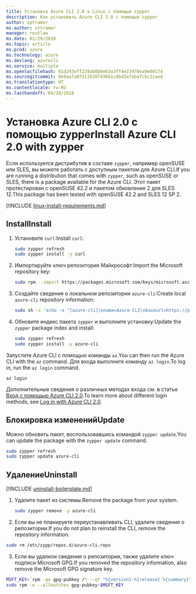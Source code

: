 ```yaml
---
title: Установка Azure CLI 2.0 в Linux с помощью zypper
description: Как установить Azure CLI 2.0 с помощью zypper
author: sptramer
ms.author: sttramer
manager: routlaw
ms.date: 01/29/2018
ms.topic: article
ms.prod: azure
ms.technology: azure
ms.devlang: azurecli
ms.service: multiple
ms.openlocfilehash: 01d293eff229ab8b0eb3a3ff4e23978ea9e00174
ms.sourcegitcommit: 0e9aafa07311526f43661c8bd3a7eba7cbc2caed
ms.translationtype: HT
ms.contentlocale: ru-RU
ms.lasthandoff: 04/20/2018
---
```

# <a name="install-azure-cli-20-with-zypper"></a><span data-ttu-id="12f94-103">Установка Azure CLI 2.0 с помощью zypper</span><span class="sxs-lookup"><span data-stu-id="12f94-103">Install Azure CLI 2.0 with zypper</span></span>

<span data-ttu-id="12f94-104">Если используется дистрибутив в составе `zypper`, например openSUSE или SLES, вы можете работать с доступным пакетом для Azure CLI.</span><span class="sxs-lookup"><span data-stu-id="12f94-104">If you are running a distribution that comes with `zypper`, such as openSUSE or SLES, there is a package available for the Azure CLI.</span></span> <span data-ttu-id="12f94-105">Этот пакет протестирован с openSUSE 42.2 и пакетом обновления 2 для SLES 12.</span><span class="sxs-lookup"><span data-stu-id="12f94-105">This package has been tested with openSUSE 42.2 and SLES 12 SP 2.</span></span>

[!INCLUDE [linux-install-requirements.md](includes/linux-install-requirements.md)]

## <a name="install"></a><span data-ttu-id="12f94-106">Install</span><span class="sxs-lookup"><span data-stu-id="12f94-106">Install</span></span>

1. <span data-ttu-id="12f94-107">Установите `curl`:</span><span class="sxs-lookup"><span data-stu-id="12f94-107">Install `curl`:</span></span>

   ```bash
   sudo zypper refresh
   sudo zypper install -y curl
   ```

2. <span data-ttu-id="12f94-108">Импортируйте ключ репозитория Майкрософт:</span><span class="sxs-lookup"><span data-stu-id="12f94-108">Import the Microsoft repository key:</span></span>

   ```bash
   sudo rpm --import https://packages.microsoft.com/keys/microsoft.asc
   ```

3. <span data-ttu-id="12f94-109">Создайте сведения о локальном репозитории `azure-cli`:</span><span class="sxs-lookup"><span data-stu-id="12f94-109">Create local `azure-cli` repository information:</span></span>

   ```bash
   sudo sh -c 'echo -e "[azure-cli]\nname=Azure CLI\nbaseurl=https://packages.microsoft.com/yumrepos/azure-cli\nenabled=1\ntype=rpm-md\ngpgcheck=1\ngpgkey=https://packages.microsoft.com/keys/microsoft.asc" > /etc/zypp/repos.d/azure-cli.repo'
   ```

4. <span data-ttu-id="12f94-110">Обновите индекс пакета `zypper` и выполните установку:</span><span class="sxs-lookup"><span data-stu-id="12f94-110">Update the `zypper` package index and install:</span></span>

   ```bash
   sudo zypper refresh
   sudo zypper install -y azure-cli
   ```

<span data-ttu-id="12f94-111">Запустите Azure CLI с помощью команды `az`.</span><span class="sxs-lookup"><span data-stu-id="12f94-111">You can then run the Azure CLI with the `az` command.</span></span> <span data-ttu-id="12f94-112">Для входа выполните команду `az login`.</span><span class="sxs-lookup"><span data-stu-id="12f94-112">To log in, run the `az login` command.</span></span>

```azurecli
az login
```

<span data-ttu-id="12f94-113">Дополнительные сведения о различных методах входа см. в статье [Вход с помощью Azure CLI 2.0](authenticate-azure-cli.md).</span><span class="sxs-lookup"><span data-stu-id="12f94-113">To learn more about different login methods, see [Log in with Azure CLI 2.0](authenticate-azure-cli.md).</span></span>

## <a name="update"></a><span data-ttu-id="12f94-114">Блокировка изменений</span><span class="sxs-lookup"><span data-stu-id="12f94-114">Update</span></span>

<span data-ttu-id="12f94-115">Можно обновить пакет, воспользовавшись командой `zypper update`.</span><span class="sxs-lookup"><span data-stu-id="12f94-115">You can update the package with the `zypper update` command.</span></span>

```bash
sudo zypper refresh
sudo zypper update azure-cli
```

## <a name="uninstall"></a><span data-ttu-id="12f94-116">Удаление</span><span class="sxs-lookup"><span data-stu-id="12f94-116">Uninstall</span></span>

[!INCLUDE [uninstall-boilerplate.md](includes/uninstall-boilerplate.md)]

1. <span data-ttu-id="12f94-117">Удалите пакет из системы.</span><span class="sxs-lookup"><span data-stu-id="12f94-117">Remove the package from your system.</span></span>

    ```bash
    sudo zypper remove -y azure-cli
    ```

2. <span data-ttu-id="12f94-118">Если вы не планируете переустанавливать CLI, удалите сведения о репозитории.</span><span class="sxs-lookup"><span data-stu-id="12f94-118">If you do not plan to reinstall the CLI, remove the repository information.</span></span>

  ```bash
  sudo rm /etc/zypp/repos.d/azure-cli.repo
  ```

3. <span data-ttu-id="12f94-119">Если вы удалили сведения о репозитории, также удалите ключ подписи Microsoft GPG.</span><span class="sxs-lookup"><span data-stu-id="12f94-119">If you removed the repository information, also remove the Microsoft GPG signature key.</span></span>

  ```bash
  MSFT_KEY=`rpm -qa gpg-pubkey /* --qf "%{version}-%{release} %{summary}\n" | grep Microsoft | awk '{print $1}'`
  sudo rpm -e --allmatches gpg-pubkey-$MSFT_KEY
  ```

